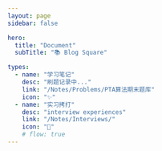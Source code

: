 ```yaml
---
layout: page
sidebar: false

hero:
  title: "Document"
  subTitle: "📚 Blog Square"

types:
  - name: "学习笔记"
    desc: "刷题记录中..."
    link: "/Notes/Problems/PTA算法期末题库"
    icon: "✨"
  - name: "实习拷打"
    desc: "interview experiences"
    link: "/Notes/Interviews/"
    icon: "🏃"
    # flow: true
---
```


<script setup>
import BlogArchive from '../../.vitepress/views/BlogArchive.vue'
</script>

<BlogArchive/>
